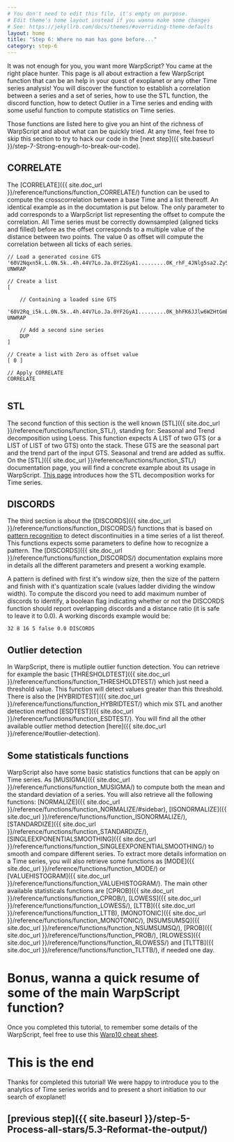 ```yaml
---
# You don't need to edit this file, it's empty on purpose.
# Edit theme's home layout instead if you wanna make some changes
# See: https://jekyllrb.com/docs/themes/#overriding-theme-defaults
layout: home
title: "Step 6: Where no man has gone before..."
category: step-6
---
```



It was not enough for you, you want more WarpScript? You came at the right place hunter. This page is all about extraction a few WarpScript function that can be an help in your quest of exoplanet or any other Time series analysis! You will discover the function to establish a correlation between a series and a set of series, how to use the STL function, the discord function, how to detect Outlier in a Time series and ending with some useful function to compute statistics on Time series. 

Those functions are listed here to give you an hint of the richness of WarpScript and about what can be quickly tried. At any time, feel free to skip this section to try to hack our code in the [next step]({{ site.baseurl }}/step-7-Strong-enough-to-break-our-code).

## CORRELATE

The [CORRELATE]({{ site.doc_url }}/reference/functions/function_CORRELATE/) function can be used to compute the crosscorrelation between a base Time and a list thereoff. An identical example as in the documtation is put below. The only parameter to add corresponds to a WarpScript list representing the offset to compute the correlation. All Time series must be correctly downsampled (aligned ticks and filled) before as the offset corresponds to a multiple value of the distance between two points. The value 0 as offset will compute the correlation between all ticks of each series.

```
// Load a generated cosine GTS
'60V2Nqxn5k.L.0N.5k..4h.44V7Lo.Ja.0YZ2GyA1.........0K_rhF_4JNlg5sa2.Zy53d4mxslpgsic2ZYcsMb3WJAE5H4INH0L887cg919CtINj.HNRJQsXDuTXVaM8mIFFGFPseA1.V7idXYccLFixvMftrSzbfCvjAvjbDTSvbTRu13_jhJmjtdpWfqnfzHbzlypPZzreg4QQWHByjEb4dxZGuvE2heeuMHEK_OxxnnJFe5t2u9YkEHUxoPDPJQJXbOWsQble6h6S7ufXa8JY8qvNbiQyA4A3ykYS6YlIJsPDnHZ.PqqjFbBpDH7v6UcivB0I7q59N4HWRZUG65tU48mAxufVmjWfMNclquYCxFGUHp4ETbLRAZOlUIdgzdWzFZvcaduvnQm3SMlyMMfVF9HOjnyVK9t3aMnbO_O15O0JrUZnKKo1ExNzyzBFr6m_tcBR6cmDGdfc4Gkrj1UHccm5qnDw9Jcui8IFc1maepMCCPkqHpoGxoQ6dF9qKmvCDYgEMLYU64LJORNSP8qpNtAdt0h22lhXxuRyE7iqBSBfJ9JXPg82bmoi0LaezaDWuR0GHRbGawKkCof2JgkUR8k3xi4PKCH6r3_9shYsz.bUhVJptwy5EwCrazGZf3XQY6YIv6ldUjvcroEpHcxzqUPDG7_AH5Wni.YKpGXUt0iDjCToyCnyVfniHptRdVQfnF7pb3ZtU9dX7CBotxTERBo.ClKsqrmxTXfIssehpgxR1rLheHM4yVuiz4rLmP_JgvbYxXrtIIWW57BLzEz0CMGwZ9Hhfc2dvnmShyzw0ebJcYGZmxngVVxCNvya5Ie.Pdl_rRqplvugSlwGexVF1rQKzERXiUk6F6ThAVzSo6F5eTfr2T2wCSK2O_YYVOhZJc7f5f8Xh2jw1_KTu_KVKKF1KtQKdlYoB.XfCoGFbKpk2ibLc_w4bdkSFmPvp_ryqyk6cOji6ntfyk8MT9EHOK8H6eveyvwu8PP5jVU7YcklfkXN2tUbrry1kTWrFrrNDsKZWe96A8O4dDnAu.kaUwe2Vg.PV1zfExkNgr.9J3pltMdxc02dSzLEJpzB5.qJMMVhgmww.D_.QLh0TMFuoiwv0TojC9RMuNbPRMp25p_u9hO1j5T1QWUlRnSh.xAx_FEGx.J2mCt8.bN8yxm.FfPJ2XCNr67YL6.x3nk6f3zGggBx1EiwXDm2PVkp.h1w2V5XjSVAGzVo0cYqx1JIvE0y7xfsPH8u67tmtc2D1eG0oQdi.u1lE.C6t4VEGaRw07WrVCohhpBAw1h7Ae3uFWhe0H4RqH48fUO5Zzfm0H8EiH49by1td4zT.xEkO35Zw0obe6iOCo1lRF8AnsNZZOyNq3ByGsCZHC5wiH675RUJo_vt7R_PIZTIwVig8ba_0RyuEdBuy72wcGt7TVPgbrk2E3TF_gt5Zjll0JYp6Z.zCG8ATK7gZzHcQHMfNKH2mCSFKTKooZjFzR020bXY78xDGd6UXtwWEFt5Zlxc1ZTzXYdBMMoSHzKaFOuDPmBTIZ9HrsvDGrkx2ZWbk2dABWJFZCHg3tsTVI4a9dDPBsDkGb3T1BodFQe4m9BgwZCGw3tltVbEFv2LnntbyKwp0wxwkzPtdAM8xD_vn3gjbB2qQuMbK60HRVxpvdU2y8KfieLaUpGngEVwrEXBQEfT4_aTdta2raNTn2j8O5t5g_tugcInLpM6Lac6pCsBpLRouERIP2LFx6qLCiv2iQz3gYD2twDLOoU.RMT6OqgYndi3OjB4nuRmnDcfbhs8bicnbr7CbzmAvVGxvl2bqYJzOHxPkjnXntrXk2spZQw8neyj1jkvqgBUgPn6gSKQgUnVxt7bn46DU8Dx34m.zlHRbYwJoc0lwcPWTM9LczcnDHduCtoNyYf_.rjuIcjcxPd7m.E9CRX3J3ekv9s7KCIwVDRomWM754JjOVzeYE.dIp7mmKxIRk_DFLKP.RovtWVt1aFSv4Q2vmA.8m_8vCGgC5YJjPnGeWWNBs_npJfBqeIUbvnTRmTJLDJpfYiJwrwsO6w9tzsmvV7vvVGhrW_rR7oOmhwYbjY5MDsX0ToZvSlKzvXwdr5amiTTJRzR8sItJc6PZqWvRarIRdNkLzNeotgcxQ0GrBoziPmsL6Nvoj7mvMVvrEnziWAbR3nqsDpOkbvnC6SDQTuRnSx3XveSyr4ZrRczKRvUKRCzpskswVbjlARiifDOVSuTTlIrvg3MrOWzHRVteqPyov54azOuwAcfj.I12LjQ3vjj1AsduWsWLp6h4e9ATCJ24Lgt0wni8uOsXEMiVNb5UsIiDuSv2DPY_M21zBtbiJLcDPY_bnDxVdbiOuPtaifydLLOynuEBylzt3BJt3Fs..0QF0G3.' UNWRAP

// Create a list
[

	// Containing a loaded sine GTS
	'60V2Rq_i5k.L.0N.5k..4h.44V7Lo.Ja.0YF2GyA1.........0K_bhFK6JJlw6WZHtGmBJMAxyDc59NgDAYdmNy9MmGP4P5YNF2cXD8s.B85wOrIVWD5XddVdfdl8.jL4pptT31.c711kHcV.XDcT1ZoYbrRBziv_yUqQpvvzqSwnrUvp_PQ1qP3XAIXWQuHdPXPLGHtVZM6u.bSmfH8yGZ7sL9ihmkvJWLONxEUNezEYuTiXOiRV5HrwblSGgz06dJoYOdvx3lH53vZyhK_J1CvmAYpN3_H.UzMYm_bnEHg5xrncrC.Lfs9ytXSdsUoZm6d91Rmo2pGRDgj_wGVfIXLhULTOi0za_gqibkpW3dsbn4yiX0F6Jj0osvOlX1hDLYkLxfKJ1prUYt4wbLvKbvwMeV5_K8pE145s.BxiBwOlbT._MQypUaLCw0ef7Q5ypvT.tFdTrf7IP2Rc3TLaNEESlx1eYXxQuqGw_lFDMhDxkAHuR1rLx7YxehTVpJKitRQ93j.mfKhUhuCHw.9gbmAJesfkDuSv9EkMgzKeEsdqorUfO80XfgME1XwQ7MoCo1QlyxvV0Fzh56tqN5SkA_WZRNCcLcVMGyVvPfCgN1rQ8GWPNj1F1uJGmTjDzMAX1CSp_.N3Veo0MheXCI_jZ2OFLLMxAiP.5uL6JVNioXKu.n0MUahiRT.YdG3tnMLNMSD_XfwhlKUJmmj6Qlxt3Id8LqZeK5zgs.QueGfuji1oIzfF9Xyoo6ZdwGznsFEIRSH6uMpOO.wji_YVPXSkPxPDVRTs2cQED0tEBivkp3CNV6cfcB0P8PFKooKAwGF4II7X1ewl7VebopZCkEipt.p1DcWcQu_VW3jUk2XEdQ23Fx2kFX6T1SOLrJL.5GMa9.H3CFRJqS0MvkKx8PEmGOUtt.d3ZM84abzN47ipiGO2qj.X9COm68icSDPqVLfXA8wy5D8BzBUH1P7kDHE4iV6.rCamDHE7D4F2HMT2yPKPkdnTxp78ddz8Mar.ydtdi8IfxWnthxFtOofBPbCTwEhoyAlQBpCoFUHTb7.5flqQvR9M3DJa9BEfrh84AtujInMYK.IsSCpDcnOXC4hAWhPd5zmsdh1VssVzHaEfdooaqVpWbDVG5YgDTh1NCSdstOWuGxTjKnSIvFBsiNwLBfpX8CjbayDms49JdrTBmPxJWbhwLZ4.FYpIQPSpym0adnT2KnwKWbd0ZMECx_rZL9h6TR4LH0x7jSiXpKLBZqvTa5fvOVCSeP26EaPj0gvMNOlq9iY3FPpqU7OsZU7.LwwNupX3B9qlPanfe8_A0bQvnA.9FYktDw5_RXMOXSBIsd4ZbvU3IPC4GqTu_vJ_Tc2eaiC6D.JldHeqf2yitDd7vQnzcySZEufxSaYMJcofjf9Hzzr.roMCPKWS_r8hROzmjUvtMtBsnECQuAz6slzBtUw2buwxaotiTKPq2ESGb0hMAXyirVafcdSKvPnQJjs6sBsWtORSyLRHzMRMyIiTUUgFtmLGjWf8UrL3DrL4ROfAKepdwzPv9PSOf5qjKbEOxaYJigyp9T0FyT2nMEnBSaRoHnxFEEakzEs4qTHkTTKFyTrkSaBopnvg9nUsrxN18vG1QvldUg8OjNMlnNRpnOWoPnCnamMpamWvpVMxicT8qWZzoE4J5Ti40HU0AbZfkIeoOyXbC36XiZ6hxKSJX94uCAZIw6HNdbNpU8lr3PmShrHNfUcw7c.u9Zb_k7QdLJf72BuwaEzO9H9TV6_2CNEwf08t9HGuVkmZ3wAyLLYPGZ5Kt6yNOKclm3ZowtcTFVOPDWht9MpSDK2BqQnvaeKf7qrcfnCssnyN5Hou_DbColbDRdbE40bEgjTGUNmji09ywBWrXEwD2SFgzvlXATFHdtAybXMTJIr_xyt8raADwtWQnvADKxH9zgH2LxT5y9t_qebUTfQhutb6VEwy2SnCpgMmEhGjCTxvMOfaURzqVLgb_ESDESgNnrmM9n6OEafHzjcbfTIxLwgmQk6biASpjw_TOw3d7wyn.xVjk.CpMm16lvwVrNRkGtmIkZqKxkDqIE3Om2VbCFZ4xWlRb2RCjZ60IZSG47gjz_.Q3b1jO8FSsOXPIZcD.R4DHvAZX94kjDFJ5TEGW8wM60rXvNvkMbc90RkDgs9kIbWy0B3Om2Vf8bAt9RGrW9nXY0iHJcmp2Ob5y1Boxk2ddwOr9SwQz5ylaUcTHVs0koUIw_iorENImQwQn55b0SYAJmeOymLkYDkOvPtrBzbBpul2_cqZitjsTstu5gVrnLGYYflONpd5CSbL5h5RnoGtegBhTdggDOu8_ng3UrxrVLGjoE6J0iEl3D...Lo.JG..' UNWRAP

	// Add a second sine series
	DUP
]

// Create a list with Zero as offset value 
[ 0 ]

// Apply CORRELATE
CORRELATE
 
```

## STL

The second function of this section is the well known [STL]({{ site.doc_url }}/reference/functions/function_STL/), standing for: Seasonal and Trend decomposition using Loess. This function expects A LIST of two GTS (or a LIST of LIST of two GTS) onto the stack. These GTS are the seasonal part and the trend part of the input GTS. Seasonal and trend are added as suffix. On the [STL]({{ site.doc_url }}/reference/functions/function_STL/) documentation page, you will find a concrete example about its usage in WarpScript. [This page](https://www.otexts.org/fpp/6/5) introduces how the STL decomposition works for Time series.

## DISCORDS

The third section is about the [DISCORDS]({{ site.doc_url }}/reference/functions/function_DISCORDS/) functions that is based on [pattern recognition](https://en.wikipedia.org/wiki/Pattern_recognition) to detect discontinuities in a time series of a list thereof. This functions expects some parameters to define how to recognize a pattern. The [DISCORDS]({{ site.doc_url }}/reference/functions/function_DISCORDS/) documentation explains more in details all the different parameters and present a working example. 

A pattern is defined with first it's window size, then the size of the pattern and finish with it's quantization scale (values ladder dividing the window width). To compute the discord you need to add maximum number of discords to identify, a boolean flag indicating whether or not the DISCORDS function should report overlapping discords and a distance ratio (it is safe to leave it to 0.0). A working discords example would be:

```
32 8 16 5 false 0.0 DISCORDS
```

## Outlier detection

In WarpScript, there is mutliple outlier function detection. You can retrieve for example the basic [THRESHOLDTEST]({{ site.doc_url }}/reference/functions/function_THRESHOLDTEST/) which just need a threshold value. This function will detect values greater than this threshold. There is also the [HYBRIDTEST]({{ site.doc_url }}/reference/functions/function_HYBRIDTEST/) which mix STL and another detection method [ESDTEST]({{ site.doc_url }}/reference/functions/function_ESDTEST/). You will find all the other available outlier method detection [here]({{ site.doc_url }}/reference/#outlier-detection).

## Some statisticals functions

WarpScript also have some basic statistics functions that can be apply on Time series. As [MUSIGMA]({{ site.doc_url }}/reference/functions/function_MUSIGMA/) to compute both the mean and the standard deviation of a series. You will also retrieve all the following functions: [NORMALIZE]({{ site.doc_url }}/reference/functions/function_NORMALIZE/#sidebar), [ISONORMALIZE]({{ site.doc_url }}/reference/functions/function_ISONORMALIZE/), [STANDARDIZE]({{ site.doc_url }}/reference/functions/function_STANDARDIZE/), [SINGLEEXPONENTIALSMOOTHING]({{ site.doc_url }}/reference/functions/function_SINGLEEXPONENTIALSMOOTHING/) to smooth and compare different series. To extract more details information on a Time series, you will also retrieve some functions as [MODE]({{ site.doc_url }}/reference/functions/function_MODE/) or [VALUEHISTOGRAM]({{ site.doc_url }}/reference/functions/function_VALUEHISTOGRAM/). The main other available statisticals functions are [CPROB]({{ site.doc_url }}/reference/functions/function_CPROB/), [LOWESS]({{ site.doc_url }}/reference/functions/function_LOWESS/), [LTTB]({{ site.doc_url }}/reference/functions/function_LTTB), [MONOTONIC]({{ site.doc_url }}/reference/functions/function_MONOTONIC/), [NSUMSUMSQ]({{ site.doc_url }}/reference/functions/function_NSUMSUMSQ/), [PROB]({{ site.doc_url }}/reference/functions/function_PROB/), [RLOWESS]({{ site.doc_url }}/reference/functions/function_RLOWESS/) and [TLTTB]({{ site.doc_url }}/reference/functions/function_TLTTB/), if needed one day.

# Bonus, wanna a quick resume of some of the main WarpScript function?

Once you completed this tutorial, to remember some details of the WarpScript, feel free to use this [Warp10 cheat sheet](https://groupe-sii.github.io/cheat-sheets/warp10/index.html).

# This is the end

Thanks for completed this tutorial! We were happy to introduce you to the analytics of Time series worlds and to present a short initiation to our search of exoplanet! 

## [previous step]({{ site.baseurl }}/step-5-Process-all-stars/5.3-Reformat-the-output/)